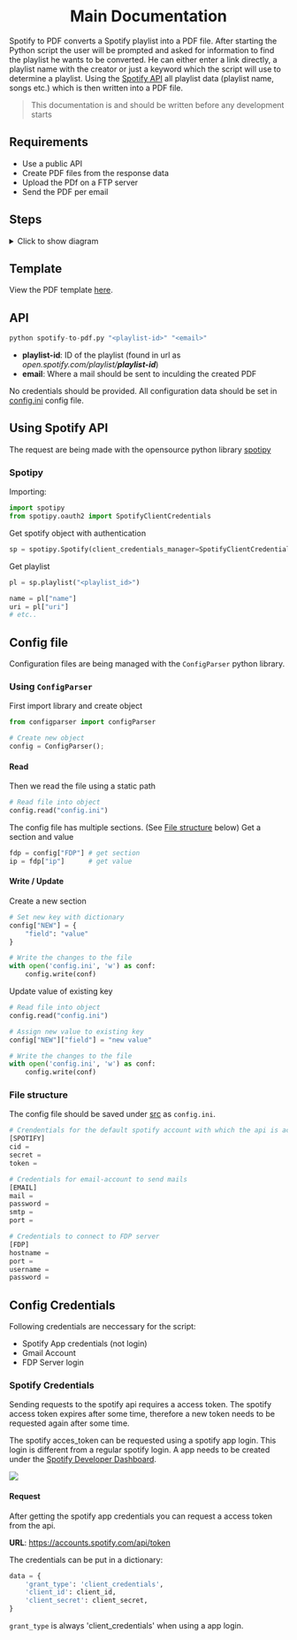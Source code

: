<h1 align=center>Main Documentation</h1>

Spotify to PDF converts a Spotify playlist into a PDF file. After starting the Python script the user will be prompted and asked for information to find the playlist he wants to be converted. He can either enter a link directly, a playlist name with the creator or just a keyword which the script will use to determine a playlist. Using the [Spotify API](https://developer.spotify.com/documentation/web-api/) all playlist data (playlist name, songs etc.) which is then written into a PDF file.

> This documentation is and should be written before any development starts

## Requirements
- Use a public API
- Create PDF files from the response data
- Upload the PDf on a FTP server
- Send the PDF per email

## Steps
<details>
    <summary>Click to show diagram</summary>
    <img src=https://github.com/baltermia/spotify-to-pdf/blob/main/docs/steps.drawio.png />
</details>

## Template
View the PDF template [here](https://github.com/baltermia/spotify-to-pdf/blob/main/docs/template.pdf).

## API

```python
python spotify-to-pdf.py "<playlist-id>" "<email>"
```

- **playlist-id**: ID of the playlist (found in url as _open.spotify.com/playlist/**playlist-id**_)
- **email**: Where a mail should be sent to inculding the created PDF

No credentials should be provided. All configuration data should be set in [config.ini](https://github.com/baltermia/spotify-to-pdf/tree/main/src/config.ini) config file.

## Using Spotify API
The request are being made with the opensource python library [spotipy](https://github.com/plamere/spotipy)

### Spotipy
Importing:
```python
import spotipy
from spotipy.oauth2 import SpotifyClientCredentials
```

Get spotify object with authentication
```python
sp = spotipy.Spotify(client_credentials_manager=SpotifyClientCredentials(client_id="<username>", client_secret="<password>"))
```

Get playlist
```python
pl = sp.playlist("<playlist_id>")

name = pl["name"]
uri = pl["uri"]
# etc..
```

## Config file

Configuration files are being managed with the `ConfigParser` python library.

### Using `ConfigParser`

First import library and create object
```python
from configparser import configParser

# Create new object
config = ConfigParser();
```

#### Read

Then we read the file using a static path
```python
# Read file into object
config.read("config.ini")
```

The config file has multiple sections. (See [File structure](#file-structure) below)
Get a section and value
```python
fdp = config["FDP"] # get section
ip = fdp["ip"]      # get value
```

#### Write / Update

Create a new section
```python
# Set new key with dictionary
config["NEW"] = {
    "field": "value"
}

# Write the changes to the file
with open('config.ini', 'w') as conf:
    config.write(conf)
```

Update value of existing key
```python
# Read file into object
config.read("config.ini")

# Assign new value to existing key
config["NEW"]["field"] = "new value"

# Write the changes to the file
with open('config.ini', 'w') as conf:
    config.write(conf)
```

### File structure

The config file should be saved under [src](https://github.com/baltermia/spotify-to-pdf/tree/main/src) as `config.ini`.

```python
# Crendentials for the default spotify account with which the api is accesed
[SPOTIFY]
cid = 
secret =
token =

# Credentials for email-account to send mails
[EMAIL]
mail = 
password =
smtp =
port =

# Credentials to connect to FDP server
[FDP]
hostname = 
port = 
username = 
password =
```

## Config Credentials

Following credentials are neccessary for the script:
- Spotify App credentials (not login)
- Gmail Account
- FDP Server login

### Spotify Credentials

Sending requests to the spotify api requires a access token. The spotify access token expires after some time, therefore a new token needs to be requested again after some time. 

The spotify acces_token can be requested using a spotify app login. This login is different from a regular spotify login. A app needs to be created under the [Spotify Developer Dashboard](https://developer.spotify.com/dashboard/applications).

<img src=https://github.com/baltermia/spotify-to-pdf/blob/main/docs/resources/spotify-credentials-flow.png />

#### Request
After getting the spotify app credentials you can request a access token from the api. 

**URL**: https://accounts.spotify.com/api/token

The credentials can be put in a dictionary:
```python
data = {
    'grant_type': 'client_credentials',
    'client_id': client_id,
    'client_secret': client_secret,
}
```

`grant_type` is always 'client_credentials' when using a app login.